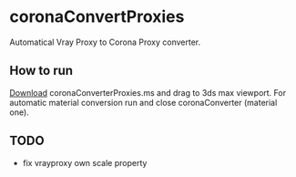 coronaConvertProxies
====================

Automatical Vray Proxy to Corona Proxy converter.

## How to run

[Download](https://raw.githubusercontent.com/pavel-mxsf/coronaConvertProxies/master/coronaConvertProxies.ms) coronaConverterProxies.ms and drag to 3ds max viewport.
For automatic material conversion run and close coronaConverter (material one).

## TODO

- fix vrayproxy own scale property
